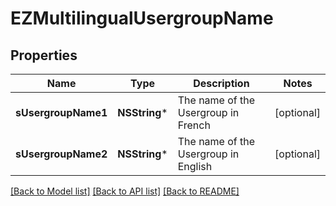 # EZMultilingualUsergroupName

## Properties
Name | Type | Description | Notes
------------ | ------------- | ------------- | -------------
**sUsergroupName1** | **NSString*** | The name of the Usergroup in French | [optional] 
**sUsergroupName2** | **NSString*** | The name of the Usergroup in English | [optional] 

[[Back to Model list]](../README.md#documentation-for-models) [[Back to API list]](../README.md#documentation-for-api-endpoints) [[Back to README]](../README.md)


